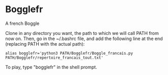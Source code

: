 # Bogglefr
A french Boggle

Clone in any directory you want, the path to which we will call PATH from now on.
Then, go in the ~/.bashrc file, and add the following line at the end (replacing PATH with the actual path):
    
    alias bogglefr='python3 PATH/Bogglefr/Boggle_francais.py PATH/Bogglefr/repertoire_francais_tout.txt'

To play, type "bogglefr" in the shell prompt.
